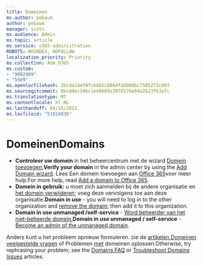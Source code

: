 ```yaml
---
title: Domeinen
ms.author: pebaum
author: pebaum
manager: scotv
ms.audience: Admin
ms.topic: article
ms.service: o365-administration
ROBOTS: NOINDEX, NOFOLLOW
localization_priority: Priority
ms.collection: Adm_O365
ms.custom:
- "9002909"
- "5589"
ms.openlocfilehash: 2bcda244f8fcb465c8864fdd00dbc7505273c80f
ms.sourcegitcommit: 8bc60ec34bc1e40685e3976576e04a2623f63a7c
ms.translationtype: MT
ms.contentlocale: nl-NL
ms.lasthandoff: 04/15/2021
ms.locfileid: "51814836"
---
```

# <a name="domains"></a><span data-ttu-id="a0fb4-102">Domeinen</span><span class="sxs-lookup"><span data-stu-id="a0fb4-102">Domains</span></span>

- <span data-ttu-id="a0fb4-103">**Controleer uw domein** in het beheercentrum met de wizard [Domein toevoegen.](https://admin.microsoft.com/Adminportal#/Domains/Wizard)</span><span class="sxs-lookup"><span data-stu-id="a0fb4-103">**Verify your domain** in the admin center by using the [Add Domain wizard](https://admin.microsoft.com/Adminportal#/Domains/Wizard).</span></span> <span data-ttu-id="a0fb4-104">Lees Een domein toevoegen aan [Office 365](https://docs.microsoft.com/microsoft-365/admin/setup/add-domain?view=o365-worldwide)voor meer hulp.</span><span class="sxs-lookup"><span data-stu-id="a0fb4-104">For more help, read [Add a domain to Office 365](https://docs.microsoft.com/microsoft-365/admin/setup/add-domain?view=o365-worldwide).</span></span>
- <span data-ttu-id="a0fb4-105">**Domein in gebruik:** u moet zich aanmelden bij de andere organisatie en [het domein verwijderen;](https://docs.microsoft.com/microsoft-365/admin/get-help-with-domains/remove-a-domain?view=o365-worldwide) voeg deze vervolgens toe aan deze organisatie.</span><span class="sxs-lookup"><span data-stu-id="a0fb4-105">**Domain in use** - you will need to log in to the other organization and [remove the domain](https://docs.microsoft.com/microsoft-365/admin/get-help-with-domains/remove-a-domain?view=o365-worldwide); then add it to this organization.</span></span>
- <span data-ttu-id="a0fb4-106">**Domain in use unmanaged /self-service**  -  [Word beheerder van het niet-beheerde domein.](https://docs.microsoft.com/azure/active-directory/users-groups-roles/domains-admin-takeover)</span><span class="sxs-lookup"><span data-stu-id="a0fb4-106">**Domain in use unmanaged / self-service** - [Become an admin of the unmanaged domain](https://docs.microsoft.com/azure/active-directory/users-groups-roles/domains-admin-takeover).</span></span>

<span data-ttu-id="a0fb4-107">Anders kunt u het probleem opnieuw formuleren. zie de [artikelen Domeinen veelgestelde vragen](https://docs.microsoft.com/microsoft-365/admin/setup/domains-faq?view=o365-worldwide) of Problemen [met](https://docs.microsoft.com/microsoft-365/admin/get-help-with-domains/find-and-fix-issues?view=o365-worldwide) domeinen oplossen.</span><span class="sxs-lookup"><span data-stu-id="a0fb4-107">Otherwise, try rephrasing your problem; see the [Domains FAQ](https://docs.microsoft.com/microsoft-365/admin/setup/domains-faq?view=o365-worldwide) or [Troubleshoot Domains Issues](https://docs.microsoft.com/microsoft-365/admin/get-help-with-domains/find-and-fix-issues?view=o365-worldwide) articles.</span></span>

